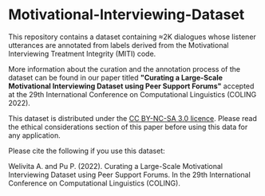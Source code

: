 # Motivational-Interviewing-Dataset
This repository contains a dataset containing ≈2K dialogues whose listener utterances are annotated from labels derived from the  Motivational Interviewing Treatment Integrity (MITI) code.

More information about the curation and the annotation process of the dataset can be found in our paper titled **"Curating a Large-Scale Motivational Interviewing Dataset using Peer Support Forums"** accepted at the 29th International Conference on Computational Linguistics (COLING 2022).

This dataset is distributed under the [CC BY-NC-SA 3.0 licence]([https://creativecommons.org/licenses/by-nc-sa/3.0/](https://creativecommons.org/licenses/by-nc-sa/3.0/)). Please read the ethical considerations section of this paper before using this data for any application. 

Please cite the following if you use this dataset:

Welivita A. and Pu P. (2022). Curating a Large-Scale Motivational Interviewing Dataset using Peer Support Forums. In the 29th International Conference on Computational Linguistics (COLING).



